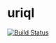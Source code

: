 # uriql

[![Build Status](https://travis-ci.org/abstratt/uriql.svg?branch=master)](https://travis-ci.org/abstratt/uriql)
